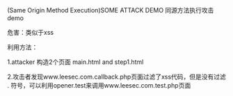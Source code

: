 (Same Origin Method Execution)SOME ATTACK DEMO 
同源方法执行攻击demo

危害：类似于xss

利用方法：

1.attacker 构造2个页面 main.html and step1.html

2.攻击者发现www.leesec.com.callback.php页面过滤了xss代码，但是没有过滤 . 符号，可以利用opener.test来调用www.leesec.com.test.php页面











